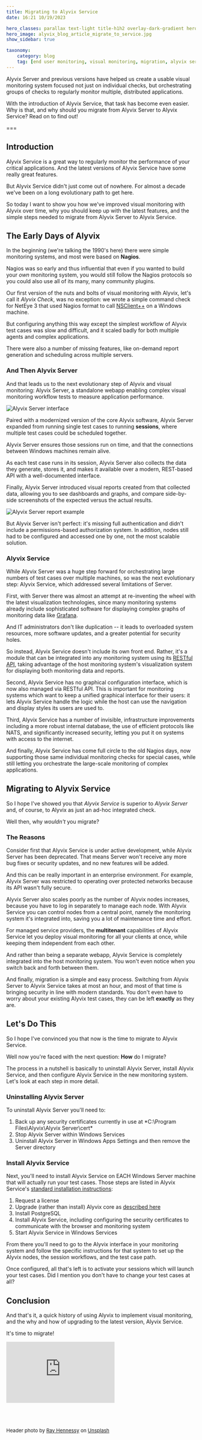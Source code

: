```yaml
---
title: Migrating to Alyvix Service
date: 16:21 10/19/2023

hero_classes: parallax text-light title-h1h2 overlay-dark-gradient hero-large
hero_image: alyvix_blog_article_migrate_to_service.jpg
show_sidebar: true

taxonomy:
    category: blog
    tag: [end user monitoring, visual monitoring, migration, alyvix service]
---
```

  
<!--BLOG ABSTRACT-->

Alyvix Server and previous versions have helped us
create a usable visual monitoring system focused not
just on individual checks, but orchestrating groups
of checks to regularly monitor multiple, distributed
applications.

With the introduction of Alyvix Service, that task
has become even easier.  Why is that, and why should
you migrate from Alyvix Server to Alyvix Service?
Read on to find out!

===

<!--BLOG ARTICLE-->

## Introduction

Alyvix Service is a great way to regularly monitor
the performance of your critical applications.  And
the latest versions of Alyvix Service have some
really great features.

But Alyvix Service didn't just come out of nowhere.
For almost a decade we've been on a long evolutionary
path to get here.

So today I want to show you how we've improved visual
monitoring with Alyvix over time, why you should keep
up with the latest features, and the simple steps
needed to migrate from Alyvix Server to Alyvix Service.


## The Early Days of Alyvix

In the beginning (we're talking the 1990's here) there
were simple monitoring systems, and most were based on
**Nagios**.

Nagios was so early and thus influential that even
if you wanted to build your *own* monitoring system,
you would still follow the Nagios protocols so you
could also use all of its many, many community plugins.

Our first version of the nuts and bolts of visual
monitoring with Alyvix, let's call it *Alyvix Check*,
was no exception:  we wrote a simple command check for
NetEye 3 that used Nagios format to call
[NSClient++](https://nsclient.org/) on a Windows machine.

But configuring anything this way except the simplest
workflow of Alyvix test cases was slow and difficult,
and it scaled badly for both multiple agents and
complex applications.

There were also a number of missing features, like
on-demand report generation and scheduling across
multiple servers.


### And Then Alyvix Server

And that leads us to the next evolutionary step of
Alyvix and visual monitoring: Alyvix Server, a
standalone webapp enabling complex visual monitoring
workflow tests to measure application performance.

![Alyvix Server interface](alyvix_blog_article_migrate_to_service01.png)

Paired with a modernized version of the core Alyvix
software, Alyvix Server expanded from running
single test cases to running **sessions**, where
multiple test cases could be scheduled together.

Alyvix Server ensures those sessions run on time,
and that the connections between Windows machines
remain alive.

As each test case runs in its session, Alyvix
Server also collects the data they generate,
stores it, and makes it available over a modern,
REST-based API with a well-documented interface.

Finally, Alyvix Server introduced visual reports
created from that collected data, allowing you
to see dashboards and graphs, and compare
side-by-side screenshots of the expected versus
the actual results.

![Alyvix Server report example](alyvix_blog_article_migrate_to_service02.png)

But Alyvix Server isn't perfect:  it's missing
full authentication and didn't include a
permissions-based authorization system. In addition,
nodes still had to be configured and accessed
one by one, not the most scalable solution.


### Alyvix Service

While Alyvix Server was a huge step forward for
orchestrating large numbers of test cases over
multiple machines, so was the next evolutionary
step: Alyvix Service, which addressed several
limitations of Server.

First, with Server there was almost an attempt at
re-inventing the wheel with the latest visualization
technologies, since many monitoring systems already
include sophisticated software for displaying
complex graphs of monitoring data
like [Grafana](https://grafana.com).

And IT administrators don't like duplication --
it leads to overloaded system resources, more
software updates, and a greater potential for
security holes.

So instead, Alyvix Service doesn't include its own
front end.  Rather, it's a module that can be
integrated into any monitoring system using its
[RESTful API](https://alyvix.com/learn/service/full_restful_api.html),
taking advantage of the host monitoring system's
visualization system for displaying both
monitoring data and reports.

Second, Alyvix Service has no graphical configuration
interface, which is now also managed via RESTful API.
This is important for monitoring systems which want
to keep a unified graphical interface for their users:
it lets Alyvix Service handle the logic while the
host can use the navigation and display styles its
users are used to.

Third, Alyvix Service has a number of invisible,
infrastructure improvements including a more
robust internal database, the use of efficient
protocols like NATS, and significantly increased
security, letting you put it on systems with
access to the internet.

And finally, Alyvix Service has come full circle
to the old Nagios days, now supporting those same
individual monitoring checks for special cases,
while still letting you orchestrate the large-scale
monitoring of complex applications.


## Migrating to Alyvix Service

So I hope I've showed you that *Alyvix Service* is
superior to *Alyvix Server* and, of course, to
Alyvix as just an ad-hoc integrated check.

Well then, why *wouldn't* you migrate?


### The Reasons

Consider first that Alyvix Service is under
active development, while Alyvix Server has been
deprecated.  That means Server won't receive any
more bug fixes or security updates, and no new
features will be added.

And this can be really important in an enterprise
environment. For example, Alyvix Server was
restricted to operating over protected networks
because its API wasn't fully secure.

Alyvix Server also scales poorly as the number of
Alyvix nodes increases, because you have to log in
separately to manage each node.  With Alyvix Service
you can control nodes from a central point,
namely the monitoring system it's integrated into,
saving you a lot of maintenance time and effort.

For managed service providers, the **multitenant**
capabilities of Alyvix Service let you deploy
visual monitoring for all your clients at once,
while keeping them independent from each other.

And rather than being a separate webapp, Alyvix
Service is completely integrated into the host
monitoring system.  You won't even notice when
you switch back and forth between them.

And finally, migration is a simple and easy process.
Switching from Alyvix Server to Alyvix Service takes
at most an hour, and most of that time is bringing
security in line with modern standards.  You don't
even have to worry about your existing Alyvix test
cases, they can be left **exactly** as they are.


## Let's Do This

So I hope I've convinced you that now is the time
to migrate to Alyvix Service.

Well now you're faced with the next question:
**How** do I migrate?

The process in a nutshell is basically to uninstall
Alyvix Server, install Alyvix Service, and then
configure Alyvix Service in the new monitoring system.
Let's look at each step in more detail.

### Uninstalling Alyvix Server

To uninstall Alyvix Server you'll need to:

1. Back up any security certificates currently in use
   at *C:\Program Files\Alyvix\Alyvix Server\cert\*
2. Stop Alyvix Server within Windows Services
3. Uninstall Alyvix Server in Windows Apps Settings
   and then remove the Server directory
   

### Install Alyvix Service

Next, you'll need to install Alyvix Service on
EACH Windows Server machine that will actually
run your test cases.  Those steps are listed in
Alyvix Service's
[standard installation instructions](https://alyvix.com/learn/service/install.html):

1. Request a license
2. Upgrade (rather than install) Alyvix core
   as [described here](https://alyvix.com/learn/getting_started/install.html#upgrading-alyvix)
3. Install PostgreSQL
4. Install Alyvix Service, including configuring
   the security certificates to communicate with
   the browser and monitoring system
5. Start Alyvix Service in Windows Services

From there you'll need to go to the Alyvix
interface in your monitoring system and follow
the specific instructions for that system to set up
the Alyvix nodes, the session workflows, and the test
case path.

Once configured, all that's left is to activate your
sessions which will launch your test cases.  Did I
mention you don't have to change your test cases
at all?


## Conclusion

And that's it, a quick history of using Alyvix to
implement visual monitoring, and the why and how
of upgrading to the latest version, Alyvix Service.

It's time to migrate!

<iframe width="288" height="162" src="https://www.youtube.com/embed/Sfjq4jG1FjE?color=white&rel=0" frameborder="0" allow="accelerometer; autoplay; encrypted-media; gyroscope; picture-in-picture" allowfullscreen></iframe>

<br><br><br>
<font size="-1">Header photo by <a href="https://unsplash.com/@rayhennessy?utm_source=unsplash&utm_medium=referral&utm_content=creditCopyText">Ray Hennessy</a> on <a href="https://unsplash.com/photos/flock-of-white-bird-flying-during-daytime-YtOEJTfDWZc?utm_source=unsplash&utm_medium=referral&utm_content=creditCopyText">Unsplash</a></font>
